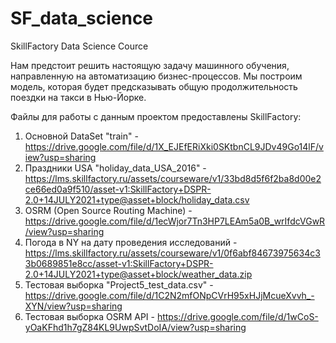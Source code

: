 # SF_data_science
SkillFactory Data Science Cource

Нам предстоит решить настоящую задачу машинного обучения, направленную на автоматизацию бизнес-процессов. Мы построим модель, которая будет предсказывать общую продолжительность поездки на такси в Нью-Йорке.

Файлы для работы с данным проектом предоставлены SkillFactory:

1. Основной DataSet "train" - https://drive.google.com/file/d/1X_EJEfERiXki0SKtbnCL9JDv49Go14lF/view?usp=sharing
2. Праздники USA "holiday_data_USA_2016" - https://lms.skillfactory.ru/assets/courseware/v1/33bd8d5f6f2ba8d00e2ce66ed0a9f510/asset-v1:SkillFactory+DSPR-2.0+14JULY2021+type@asset+block/holiday_data.csv
3. OSRM (Open Source Routing Machine) - https://drive.google.com/file/d/1ecWjor7Tn3HP7LEAm5a0B_wrIfdcVGwR/view?usp=sharing
4. Погода в NY на дату проведения исследований - https://lms.skillfactory.ru/assets/courseware/v1/0f6abf84673975634c33b0689851e8cc/asset-v1:SkillFactory+DSPR-2.0+14JULY2021+type@asset+block/weather_data.zip
5. Тестовая выборка "Project5_test_data.csv" - https://drive.google.com/file/d/1C2N2mfONpCVrH95xHJjMcueXvvh_-XYN/view?usp=sharing
6. Тестовая выборка OSRM API - https://drive.google.com/file/d/1wCoS-yOaKFhd1h7gZ84KL9UwpSvtDoIA/view?usp=sharing


